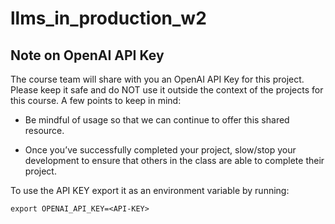 # llms_in_production_w2

## Note on OpenAI API Key
The course team will share with you an OpenAI API Key for this project. Please keep it safe and do NOT use it outside the context of the projects for this course. A few points to keep in mind: 

- Be mindful of usage so that we can continue to offer this shared resource.

- Once you’ve successfully completed your project, slow/stop your development to ensure that others in the class are able to complete their project.

To use the API KEY export it as an environment variable by running:
```
export OPENAI_API_KEY=<API-KEY>
```